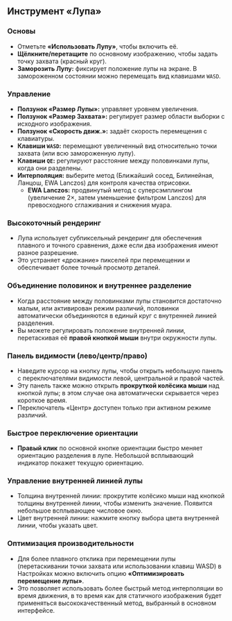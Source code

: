 ## Инструмент «Лупа»

### Основы
- Отметьте **«Использовать Лупу»**, чтобы включить её.
- **Щёлкните/перетащите** по основному изображению, чтобы задать точку захвата (красный круг).
- **Заморозить Лупу:** фиксирует положение лупы на экране. В замороженном состоянии можно перемещать вид клавишами `WASD`.

### Управление
- **Ползунок «Размер Лупы»:** управляет уровнем увеличения.
- **Ползунок «Размер Захвата»:** регулирует размер области выборки с исходного изображения.
- **Ползунок «Скорость движ.»:** задаёт скорость перемещения с клавиатуры.
- **Клавиши `WASD`:** перемещают увеличенный вид относительно точки захвата (или всю замороженную лупу).
- **Клавиши `QE`:** регулируют расстояние между половинками лупы, когда они разделены.
- **Интерполяция:** выберите метод (Ближайший сосед, Билинейная, Ланцош, EWA Lanczos) для контроля качества отрисовки.
  - **EWA Lanczos:** продвинутый метод с суперсэмплингом (увеличение 2×, затем уменьшение фильтром Lanczos) для превосходного сглаживания и снижения муара.


### Высокоточный рендеринг
- Лупа использует субпиксельный рендеринг для обеспечения плавного и точного сравнения, даже если два изображения имеют разное разрешение.
- Это устраняет «дрожание» пикселей при перемещении и обеспечивает более точный просмотр деталей.


### Объединение половинок и внутреннее разделение
- Когда расстояние между половинками лупы становится достаточно малым, или активирован режим различий, половинки автоматически объединяются в единый круг с внутренней линией разделения.
- Вы можете регулировать положение внутренней линии, перетаскивая её **правой кнопкой мыши** внутри окружности лупы.

### Панель видимости (лево/центр/право)
- Наведите курсор на кнопку лупы, чтобы открыть небольшую панель с переключателями видимости левой, центральной и правой частей.
- Эту панель также можно открыть **прокруткой колёсика мыши** над кнопкой лупы; в этом случае она автоматически скрывается через короткое время.
- Переключатель «Центр» доступен только при активном режиме различий.

### Быстрое переключение ориентации
- **Правый клик** по основной кнопке ориентации быстро меняет ориентацию разделения в лупе. Небольшой всплывающий индикатор покажет текущую ориентацию.

### Управление внутренней линией лупы
- Толщина внутренней линии: прокрутите колёсико мыши над кнопкой толщины внутренней линии, чтобы изменить значение. Появится небольшое всплывающее числовое окно.
- Цвет внутренней линии: нажмите кнопку выбора цвета внутренней линии, чтобы указать цвет.

### Оптимизация производительности
- Для более плавного отклика при перемещении лупы (перетаскивании точки захвата или использовании клавиш WASD) в Настройках можно включить опцию **«Оптимизировать перемещение лупы»**.
- Это позволяет использовать более быстрый метод интерполяции во время движения, в то время как для статичного изображения будет применяться высококачественный метод, выбранный в основном интерфейсе.
